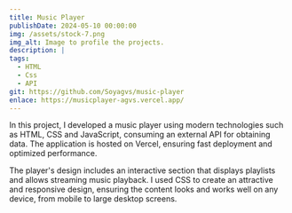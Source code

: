 ```yaml
---
title: Music Player
publishDate: 2024-05-10 00:00:00
img: /assets/stock-7.png
img_alt: Image to profile the projects.
description: |
tags:
  - HTML
  - Css
  - API
git: https://github.com/Soyagvs/music-player
enlace: https://musicplayer-agvs.vercel.app/
---
```

In this project, I developed a music player using modern technologies such as HTML, CSS and JavaScript, consuming an external API for obtaining data. The application is hosted on Vercel, ensuring fast deployment and optimized performance.

The player's design includes an interactive section that displays playlists and allows streaming music playback. I used CSS to create an attractive and responsive design, ensuring the content looks and works well on any device, from mobile to large desktop screens.